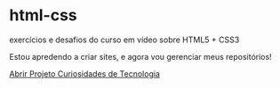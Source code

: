 # html-css
 exercícios e desafios do curso em vídeo sobre HTML5 + CSS3

 Estou apredendo a criar sites, e agora vou gerenciar meus repositórios!

 <a href="https://github.com/gehleao/html-css/tree/main/exerc%C3%ADcios/projeto%20d10">Abrir Projeto Curiosidades de Tecnologia</a> 